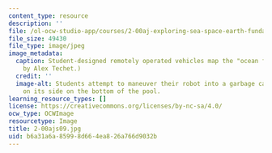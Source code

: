 ```yaml
---
content_type: resource
description: ''
file: /ol-ocw-studio-app/courses/2-00aj-exploring-sea-space-earth-fundamentals-of-engineering-design-spring-2009/b6a31a6a85998d664ea826a766d9032b_2-00ajs09.jpg
file_size: 49430
file_type: image/jpeg
image_metadata:
  caption: Student-designed remotely operated vehicles map the "ocean floor." (Image
    by Alex Techet.)
  credit: ''
  image-alt: Students attempt to maneuver their robot into a garbage can anchored
    on its side on the bottom of the pool.
learning_resource_types: []
license: https://creativecommons.org/licenses/by-nc-sa/4.0/
ocw_type: OCWImage
resourcetype: Image
title: 2-00ajs09.jpg
uid: b6a31a6a-8599-8d66-4ea8-26a766d9032b
---
```

